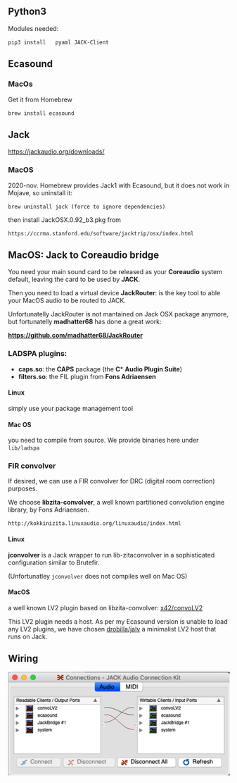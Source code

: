 ## Python3

Modules needed:

    pip3 install   pyaml JACK-Client


## Ecasound

### MacOs

Get it from Homebrew

    brew install ecasound


## Jack

https://jackaudio.org/downloads/

### MacOS

2020-nov. Homebrew provides Jack1 with Ecasound, but it does not work in Mojave, so uninstall it:
    
    brew uninstall jack (force to ignore dependencies)
    
then install JackOSX.0.92_b3.pkg from

    https://ccrma.stanford.edu/software/jacktrip/osx/index.html


## MacOS: Jack to Coreaudio bridge

You need your main sound card to be released as your **Coreaudio** system default, leaving the card to be used by **JACK**.

Then you need to load a virtual device **JackRouter**: is the key tool to able your MacOS audio to be routed to JACK.

Unfortunatelly JackRouter is not mantained on Jack OSX package anymore, but fortunatelly **madhatter68** has done a great work:

  **https://github.com/madhatter68/JackRouter**


### LADSPA plugins:

  - **caps.so**: the **CAPS** package (the **C*** **Audio Plugin Suite**)
  - **filters.so**: the FIL plugin from **Fons Adriaensen**


#### Linux

simply use your package management tool

#### Mac OS

you need to compile from source. We provide binaries here under `lib/ladspa`


### FIR convolver

If desired, we can use a FIR convolver for DRC (digital room correction) purposes.

We choose **libzita-convolver**, a well known partitioned convolution engine library, by Fons Adriaensen.

    http://kokkinizita.linuxaudio.org/linuxaudio/index.html

#### Linux

**jconvolver** is a Jack wrapper to run lib-zitaconvolver in a sophisticated configuration similar to Brutefir.

(Unfortunatley `jconvolver` does not compiles well on Mac OS)

#### MacOS

a well known LV2 plugin based on libzita-convolver: [x42/convoLV2](https://github.com/x42/convoLV2)

This LV2 plugin needs a host. As per my Ecasound version is unable to load any LV2 plugins, we have chosen [drobilla/jalv](https://github.com/drobilla/jalv) a minimalist LV2 host that runs on Jack.


## Wiring

<a href="url"><img src="https://github.com/Rsantct/ecapre/blob/master/doc/ecapre%20jack%20wiring.png" align="center" width="640" ></a>


